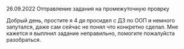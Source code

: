 26.09.2022 
Отправление задания на промежуточную проврку

Добрый день, простите я 4 дя просидел с ДЗ по ООП и немного запутался, даже сам сейчас не понял что конкретно сделал.
Мне кажется я выплнил задание неправильно, помогите пожалуйста разобраться.